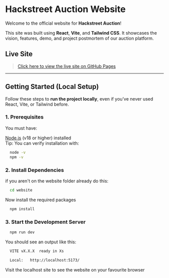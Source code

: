 # Hackstreet Auction Website

Welcome to the official website for **Hackstreet Auction**!

This site was built using **React**, **Vite**, and **Tailwind CSS**. It showcases the vision, features, demo, and project postmortem of our auction platform.

## Live Site
> [Click here to view the live site on GitHub Pages](https://ahirgit.github.io/Hackstreet-Auctions-Website/)

---

## Getting Started (Local Setup)

Follow these steps to **run the project locally**, even if you’ve never used React, Vite, or Tailwind before.

### 1. Prerequisites
You must have:

[Node.js](https://nodejs.org/en/) (v18 or higher) installed  
  Tip: You can verify installation with:
  ```bash
    node -v
    npm -v
  ```

### 2. Install Dependencies
  if you aren't on the website folder already do this:
  ```bash
    cd website
  ```
  Now install the required packages
  ```bash
    npm install
  ```

### 3. Start the Development Server
  ```bash
    npm run dev
  ```
  You should see an output like this:
  ```bash
    VITE vX.X.X  ready in Xs

    Local:   http://localhost:5173/
  ```
  Visit the localhost site to see the website on your favourite browser